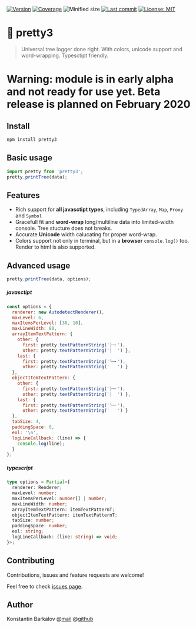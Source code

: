 [![Version](https://img.shields.io/npm/v/pretty3)](https://www.npmjs.com/package/pretty3) [![Coverage](https://img.shields.io/codecov/c/github/konstantinbarkalov/pretty3)](https://codecov.io/github/konstantinbarkalov/pretty3) ![Minified size](https://img.shields.io/bundlephobia/minzip/pretty3) [![Last commit](https://img.shields.io/github/last-commit/konstantinbarkalov/pretty3)](https://github.com/konstantinbarkalov/pretty3) [![License: MIT](https://img.shields.io/npm/l/pretty3)](https://github.com/konstantinbarkalov/pretty3/blob/master/LICENSE)
# 🌳 pretty3


> Universal tree logger done right. With colors, unicode support and word-wrapping. Typesctipt friendly.

# Warning: module is in early alpha and not ready for use yet. Beta release is planned on February 2020

## Install

```sh
npm install pretty3
```

## Basic usage


```javascript
import pretty from 'pretty3';
pretty.printTree(data);
```
## Features

- Rich support for **all javasctipt types**, including `TypedArray`, `Map`, `Proxy` and `Symbol`
- Gracefull fit and **word-wrap** long/multiline data into limited-width console. Tree stucture does not breaks.
- Accurate **Unicode**  width calucating for proper word-wrap.
- Colors support not only in terminal, but in a **browser** `console.log()` too. Render to html is also supported.

## Advanced usage


```javascript
pretty.printTree(data, options);
```
##### javasctipt
```javascript
const options = {
  renderer: new AutodetectRenderer(),
  maxLevel: 6,
  maxItemsPerLevel: [30, 10],
  maxLineWidth: 80,
  arrayItemTextPattern: {
    other: {
      first: pretty.textPatternString('├─╸'),
      other: pretty.textPatternString('│  ') },
    last: {
      first: pretty.textPatternString('└─╸'),
      other: pretty.textPatternString('   ') }
  },
  objectItemTextPattern: {
    other: {
      first: pretty.textPatternString('├─╴'),
      other: pretty.textPatternString('│  ') },
    last: {
      first: pretty.textPatternString('╰─╴'),
      other: pretty.textPatternString('   ') }
  },
  tabSize: 4,
  paddingSpace: 0,
  eol: '\n',
  logLineCallback: (line) => {
    console.log(line);
  }
};
```
##### typescript
```typescript
type options = Partial<{
  renderer: Renderer;
  maxLevel: number;
  maxItemsPerLevel: number[] | number;
  maxLineWidth: number;
  arrayItemTextPattern: itemTextPatternT;
  objectItemTextPattern: itemTextPatternT;
  tabSize: number;
  paddingSpace: number;
  eol: string;
  logLineCallback: (line: string) => void;
}>;
```

## Contributing

Contributions, issues and feature requests are welcome!

Feel free to check [issues page](todo).

## Author

Konstantin Barkalov @[mail](mailto:mail@barkalov.ru) @[github](https://github.com/konstantinbarkalov)